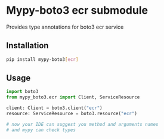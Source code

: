 # Mypy-boto3 ecr submodule

Provides type annotations for boto3 ecr service

## Installation

```bash
pip install mypy-boto3[ecr]
```

## Usage

```python
import boto3
from mypy_boto3.ecr import Client, ServiceResource

client: Client = boto3.client("ecr")
resource: ServiceResource = boto3.resource("ecr")

# now your IDE can suggest you method and arguments names
# and mypy can check types
```

